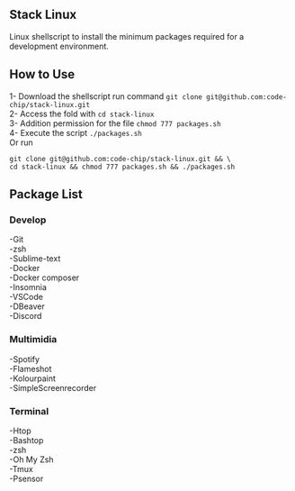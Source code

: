 ## Stack Linux
Linux shellscript to install the minimum packages required for a development environment.

## How to Use
1- Download the shellscript run command `git clone git@github.com:code-chip/stack-linux.git`  
2- Access the fold with `cd stack-linux`  
3- Addition permission for the file `chmod 777 packages.sh`  
4- Execute the script `./packages.sh`  
Or run  
```
git clone git@github.com:code-chip/stack-linux.git && \
cd stack-linux && chmod 777 packages.sh && ./packages.sh
```

## Package List
### Develop
-Git  
-zsh  
-Sublime-text  
-Docker  
-Docker composer  
-Insomnia  
-VSCode  
-DBeaver  
-Discord  
### Multimidia
-Spotify  
-Flameshot  
-Kolourpaint  
-SimpleScreenrecorder  
### Terminal
-Htop  
-Bashtop  
-zsh  
-Oh My Zsh    
-Tmux  
-Psensor  